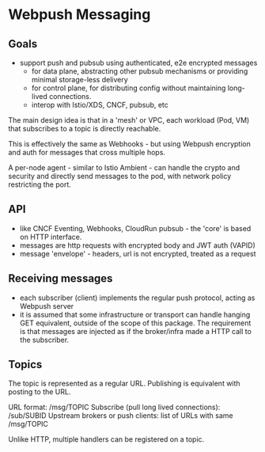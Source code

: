 # Webpush Messaging 

## Goals

- support push and pubsub using authenticated, e2e encrypted messages
  - for data plane, abstracting other pubsub mechanisms or providing minimal storage-less delivery
  - for control plane, for distributing config without maintaining long-lived connections.
  - interop with Istio/XDS, CNCF, pubsub, etc

The main design idea is that in a 'mesh' or VPC, each workload (Pod, VM) that subscribes
to a topic is directly reachable. 

This is effectively the same as Webhooks - but using Webpush encryption and auth for
messages that cross multiple hops. 

A per-node agent - similar to Istio Ambient - can handle the crypto and security and
directly send messages to the pod, with network policy restricting the port.

## API

- like CNCF Eventing, Webhooks, CloudRun pubsub - the 'core' is based on HTTP interface.
- messages are http requests with encrypted body and JWT auth (VAPID)
- message 'envelope' - headers, url is not encrypted, treated as a request

## Receiving messages

- each subscriber (client) implements the regular push protocol, acting as Webpush server
- it is assumed that some infrastructure or transport can handle hanging GET equivalent,
  outside of the scope of this package. The requirement is that messages are injected as
  if the broker/infra made a HTTP call to the subscriber.

## Topics

The topic is represented as a regular URL. Publishing is equivalent 
with posting to the URL. 

URL format: /msg/TOPIC
Subscribe (pull long lived connections): /sub/SUBID
Upstream brokers or push clients: list of URLs with same /msg/TOPIC

Unlike HTTP, multiple handlers can be registered on a topic.


